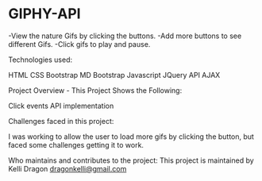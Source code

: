# GIPHY-API

-View the nature Gifs by clicking the buttons. 
-Add more buttons to see different Gifs. 
-Click gifs to play and pause.

Technologies used:

HTML
CSS
Bootstrap
MD Bootstrap
Javascript
JQuery
API
AJAX

Project Overview - This Project Shows the Following:

Click events
API implementation


Challenges faced in this project:

I was working to allow the user to load more gifs by clicking the button, but faced some challenges getting it to work.

Who maintains and contributes to the project:
This project is maintained by Kelli Dragon dragonkelli@gmail.com
